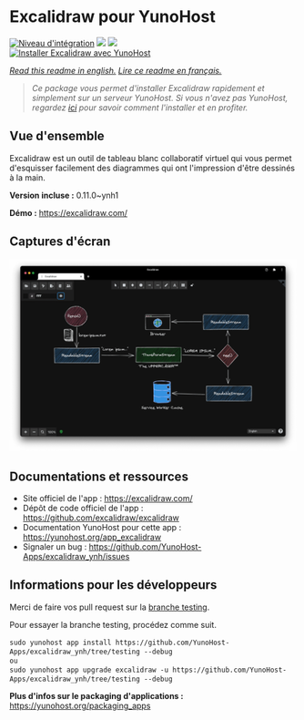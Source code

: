 # Excalidraw pour YunoHost

[![Niveau d'intégration](https://dash.yunohost.org/integration/excalidraw.svg)](https://dash.yunohost.org/appci/app/excalidraw) ![](https://ci-apps.yunohost.org/ci/badges/excalidraw.status.svg) ![](https://ci-apps.yunohost.org/ci/badges/excalidraw.maintain.svg)  
[![Installer Excalidraw avec YunoHost](https://install-app.yunohost.org/install-with-yunohost.svg)](https://install-app.yunohost.org/?app=excalidraw)

*[Read this readme in english.](./README.md)*
*[Lire ce readme en français.](./README_fr.md)*

> *Ce package vous permet d'installer Excalidraw rapidement et simplement sur un serveur YunoHost.
Si vous n'avez pas YunoHost, regardez [ici](https://yunohost.org/#/install) pour savoir comment l'installer et en profiter.*

## Vue d'ensemble

Excalidraw est un outil de tableau blanc collaboratif virtuel qui vous permet d'esquisser facilement des diagrammes qui ont l'impression d'être dessinés à la main.

**Version incluse :** 0.11.0~ynh1

**Démo :** https://excalidraw.com/

## Captures d'écran

![](./doc/screenshots/Wzz6UELRpcvkKZQtmVmc.png)

## Documentations et ressources

* Site officiel de l'app : https://excalidraw.com/
* Dépôt de code officiel de l'app : https://github.com/excalidraw/excalidraw
* Documentation YunoHost pour cette app : https://yunohost.org/app_excalidraw
* Signaler un bug : https://github.com/YunoHost-Apps/excalidraw_ynh/issues

## Informations pour les développeurs

Merci de faire vos pull request sur la [branche testing](https://github.com/YunoHost-Apps/excalidraw_ynh/tree/testing).

Pour essayer la branche testing, procédez comme suit.
```
sudo yunohost app install https://github.com/YunoHost-Apps/excalidraw_ynh/tree/testing --debug
ou
sudo yunohost app upgrade excalidraw -u https://github.com/YunoHost-Apps/excalidraw_ynh/tree/testing --debug
```

**Plus d'infos sur le packaging d'applications :** https://yunohost.org/packaging_apps
